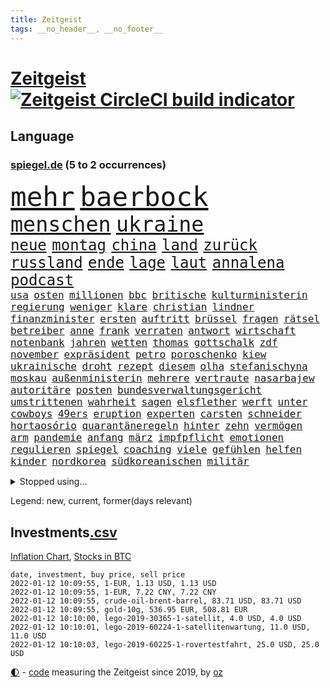 ```yaml
---
title: Zeitgeist
tags: __no_header__, __no_footer__
---
```


# [Zeitgeist](https://oliz.io/zeitgeist/) [![Zeitgeist CircleCI build indicator](https://circleci.com/gh/ooz/zeitgeist.svg?style=shield)](https://circleci.com/gh/ooz/zeitgeist)

## Language

<h3><a href="https://www.spiegel.de" target="_blank">spiegel.de</a> (5 to 2 occurrences)</h3>
<p style="font-family:monospace">
<span style="font-size:32pt"><a href="news_links.html#mehr" class="current">mehr</a></span>
<span style="font-size:32pt"><a href="news_links.html#baerbock" class="current">baerbock</a></span>
<br>
<span style="font-size:25pt"><a href="news_links.html#menschen" class="current">menschen</a></span>
<span style="font-size:25pt"><a href="news_links.html#ukraine" class="current">ukraine</a></span>
<br>
<span style="font-size:18pt"><a href="news_links.html#neue" class="current">neue</a></span>
<span style="font-size:18pt"><a href="news_links.html#montag" class="current">montag</a></span>
<span style="font-size:18pt"><a href="news_links.html#china" class="current">china</a></span>
<span style="font-size:18pt"><a href="news_links.html#land" class="current">land</a></span>
<span style="font-size:18pt"><a href="news_links.html#zurück" class="current">zurück</a></span>
<span style="font-size:18pt"><a href="news_links.html#russland" class="current">russland</a></span>
<span style="font-size:18pt"><a href="news_links.html#ende" class="current">ende</a></span>
<span style="font-size:18pt"><a href="news_links.html#lage" class="current">lage</a></span>
<span style="font-size:18pt"><a href="news_links.html#laut" class="current">laut</a></span>
<span style="font-size:18pt"><a href="news_links.html#annalena" class="current">annalena</a></span>
<span style="font-size:18pt"><a href="news_links.html#podcast" class="current">podcast</a></span>
<br>
<span style="font-size:12pt"><a href="news_links.html#usa" class="current">usa</a></span>
<span style="font-size:12pt"><a href="news_links.html#osten" class="current">osten</a></span>
<span style="font-size:12pt"><a href="news_links.html#millionen" class="current">millionen</a></span>
<span style="font-size:12pt"><a href="news_links.html#bbc" class="current">bbc</a></span>
<span style="font-size:12pt"><a href="news_links.html#britische" class="current">britische</a></span>
<span style="font-size:12pt"><a href="news_links.html#kulturministerin" class="new">kulturministerin</a></span>
<span style="font-size:12pt"><a href="news_links.html#regierung" class="current">regierung</a></span>
<span style="font-size:12pt"><a href="news_links.html#weniger" class="current">weniger</a></span>
<span style="font-size:12pt"><a href="news_links.html#klare" class="current">klare</a></span>
<span style="font-size:12pt"><a href="news_links.html#christian" class="current">christian</a></span>
<span style="font-size:12pt"><a href="news_links.html#lindner" class="current">lindner</a></span>
<span style="font-size:12pt"><a href="news_links.html#finanzminister" class="current">finanzminister</a></span>
<span style="font-size:12pt"><a href="news_links.html#ersten" class="current">ersten</a></span>
<span style="font-size:12pt"><a href="news_links.html#auftritt" class="current">auftritt</a></span>
<span style="font-size:12pt"><a href="news_links.html#brüssel" class="current">brüssel</a></span>
<span style="font-size:12pt"><a href="news_links.html#fragen" class="current">fragen</a></span>
<span style="font-size:12pt"><a href="news_links.html#rätsel" class="current">rätsel</a></span>
<span style="font-size:12pt"><a href="news_links.html#betreiber" class="current">betreiber</a></span>
<span style="font-size:12pt"><a href="news_links.html#anne" class="current">anne</a></span>
<span style="font-size:12pt"><a href="news_links.html#frank" class="current">frank</a></span>
<span style="font-size:12pt"><a href="news_links.html#verraten" class="current">verraten</a></span>
<span style="font-size:12pt"><a href="news_links.html#antwort" class="current">antwort</a></span>
<span style="font-size:12pt"><a href="news_links.html#wirtschaft" class="current">wirtschaft</a></span>
<span style="font-size:12pt"><a href="news_links.html#notenbank" class="current">notenbank</a></span>
<span style="font-size:12pt"><a href="news_links.html#jahren" class="current">jahren</a></span>
<span style="font-size:12pt"><a href="news_links.html#wetten" class="current">wetten</a></span>
<span style="font-size:12pt"><a href="news_links.html#thomas" class="current">thomas</a></span>
<span style="font-size:12pt"><a href="news_links.html#gottschalk" class="current">gottschalk</a></span>
<span style="font-size:12pt"><a href="news_links.html#zdf" class="current">zdf</a></span>
<span style="font-size:12pt"><a href="news_links.html#november" class="current">november</a></span>
<span style="font-size:12pt"><a href="news_links.html#expräsident" class="current">expräsident</a></span>
<span style="font-size:12pt"><a href="news_links.html#petro" class="current">petro</a></span>
<span style="font-size:12pt"><a href="news_links.html#poroschenko" class="current">poroschenko</a></span>
<span style="font-size:12pt"><a href="news_links.html#kiew" class="current">kiew</a></span>
<span style="font-size:12pt"><a href="news_links.html#ukrainische" class="current">ukrainische</a></span>
<span style="font-size:12pt"><a href="news_links.html#droht" class="current">droht</a></span>
<span style="font-size:12pt"><a href="news_links.html#rezept" class="current">rezept</a></span>
<span style="font-size:12pt"><a href="news_links.html#diesem" class="current">diesem</a></span>
<span style="font-size:12pt"><a href="news_links.html#olha" class="new">olha</a></span>
<span style="font-size:12pt"><a href="news_links.html#stefanischyna" class="new">stefanischyna</a></span>
<span style="font-size:12pt"><a href="news_links.html#moskau" class="current">moskau</a></span>
<span style="font-size:12pt"><a href="news_links.html#außenministerin" class="current">außenministerin</a></span>
<span style="font-size:12pt"><a href="news_links.html#mehrere" class="current">mehrere</a></span>
<span style="font-size:12pt"><a href="news_links.html#vertraute" class="current">vertraute</a></span>
<span style="font-size:12pt"><a href="news_links.html#nasarbajew" class="new">nasarbajew</a></span>
<span style="font-size:12pt"><a href="news_links.html#autoritäre" class="current">autoritäre</a></span>
<span style="font-size:12pt"><a href="news_links.html#posten" class="current">posten</a></span>
<span style="font-size:12pt"><a href="news_links.html#bundesverwaltungsgericht" class="current">bundesverwaltungsgericht</a></span>
<span style="font-size:12pt"><a href="news_links.html#umstrittenen" class="current">umstrittenen</a></span>
<span style="font-size:12pt"><a href="news_links.html#wahrheit" class="current">wahrheit</a></span>
<span style="font-size:12pt"><a href="news_links.html#sagen" class="current">sagen</a></span>
<span style="font-size:12pt"><a href="news_links.html#elsflether" class="new">elsflether</a></span>
<span style="font-size:12pt"><a href="news_links.html#werft" class="new">werft</a></span>
<span style="font-size:12pt"><a href="news_links.html#unter" class="current">unter</a></span>
<span style="font-size:12pt"><a href="news_links.html#cowboys" class="new">cowboys</a></span>
<span style="font-size:12pt"><a href="news_links.html#49ers" class="new">49ers</a></span>
<span style="font-size:12pt"><a href="news_links.html#eruption" class="new">eruption</a></span>
<span style="font-size:12pt"><a href="news_links.html#experten" class="current">experten</a></span>
<span style="font-size:12pt"><a href="news_links.html#carsten" class="current">carsten</a></span>
<span style="font-size:12pt"><a href="news_links.html#schneider" class="current">schneider</a></span>
<span style="font-size:12pt"><a href="news_links.html#hortaosório" class="new">hortaosório</a></span>
<span style="font-size:12pt"><a href="news_links.html#quarantäneregeln" class="current">quarantäneregeln</a></span>
<span style="font-size:12pt"><a href="news_links.html#hinter" class="current">hinter</a></span>
<span style="font-size:12pt"><a href="news_links.html#zehn" class="current">zehn</a></span>
<span style="font-size:12pt"><a href="news_links.html#vermögen" class="current">vermögen</a></span>
<span style="font-size:12pt"><a href="news_links.html#arm" class="current">arm</a></span>
<span style="font-size:12pt"><a href="news_links.html#pandemie" class="current">pandemie</a></span>
<span style="font-size:12pt"><a href="news_links.html#anfang" class="current">anfang</a></span>
<span style="font-size:12pt"><a href="news_links.html#märz" class="current">märz</a></span>
<span style="font-size:12pt"><a href="news_links.html#impfpflicht" class="current">impfpflicht</a></span>
<span style="font-size:12pt"><a href="news_links.html#emotionen" class="current">emotionen</a></span>
<span style="font-size:12pt"><a href="news_links.html#regulieren" class="current">regulieren</a></span>
<span style="font-size:12pt"><a href="news_links.html#spiegel" class="current">spiegel</a></span>
<span style="font-size:12pt"><a href="news_links.html#coaching" class="current">coaching</a></span>
<span style="font-size:12pt"><a href="news_links.html#viele" class="current">viele</a></span>
<span style="font-size:12pt"><a href="news_links.html#gefühlen" class="current">gefühlen</a></span>
<span style="font-size:12pt"><a href="news_links.html#helfen" class="current">helfen</a></span>
<span style="font-size:12pt"><a href="news_links.html#kinder" class="current">kinder</a></span>
<span style="font-size:12pt"><a href="news_links.html#nordkorea" class="current">nordkorea</a></span>
<span style="font-size:12pt"><a href="news_links.html#südkoreanischen" class="new">südkoreanischen</a></span>
<span style="font-size:12pt"><a href="news_links.html#militär" class="current">militär</a></span>
</p>
<details>
<summary>Stopped using...</summary>
<p class="former" style="font-size:12pt">
tobt(453) ankunft(452) neuseeland(452) versäumnisse(452) vorfall(452) befinden(451) bulgarien(451) entschuldigt(451) scheidet(451) schwerer(451) zufrieden(451) andrea(450) annegret(450) gerichtshof(450) krampkarrenbauer(450) mutmaßlich(450) niveau(450) rechtsextremismus(450) spahn(450) stich(450) sängerin(450) ulm(450) entlassung(449) freuen(449) investieren(449) kurzem(449) sonne(449) zusätzlich(449) bundesligavorschau(448) cristiano(448) humanitäre(448) kandidat(448) kurzarbeit(448) rassistische(448) rechtsextremen(448) ronaldo(448) spieltag(448) zuge(448) aufgeben(447) drama(447) einigung(447) flaschen(447) hamilton(447) leeren(447) lewis(447) to(447) tschechien(447) verstappen(447) wand(447) wechseln(447) übergeben(447) anerkennen(446) exemplare(446) favoriten(446) krank(446) landesregierung(446) riesige(446) starke(446) talent(446) andré(445) anschuldigungen(445) beschließt(445) beteiligt(445) botschaften(445) brinkhaus(445) daimler(445) demonstriert(445) esken(445) fuhr(445) kippe(445) leid(445) mediziner(445) parteitag(445) polens(445) prüfung(445) ralph(445) saskia(445) swetlana(445) vorsitzenden(445) alternativen(444) armut(444) asiatischen(444) belarussischen(444) durchsucht(444) erholung(444) gehe(444) george(444) kabinett(444) komplizen(444) maas(444) modernen(444) rivalen(444) schlechten(444) schlimmsten(444) schoss(444) verschaffen(444) wofür(444) abends(443) ausprobiert(443) flick(443) klingbeil(443) kollaps(443) konzernchef(443) minderjährige(443) persönliche(443) scheuer(443) strafmaßnahmen(443) verschärfung(443) ausflug(442) erfahrungen(442) gesagt(442) kanzlerin(442) konzentrieren(442) muster(442) nordsee(442) persönlich(442) richtet(442) subventionen(442) unterschiede(442) verbreiten(442) voran(442) warentest(442) wissenschaft(442) wählt(442) einführen(441) englischen(441) freilassung(441) historischen(441) pole(441) roboter(441) rückschlag(441) schlag(441) stil(441) unterstützer(441) verschwunden(441) wochenüberblick(441) ökonom(441) auslöser(440) beschäftigte(440) geriet(440) getrennt(440) jung(440) mahnt(440) rekordhoch(440) sicherte(440) zwang(440) ausgeliefert(439) begrenzen(439) begründung(439) crash(439) radsport(439) wirtschaftsministerium(439) experte(438) frust(438) kochinstituts(438) teamkollegen(438) umweltschützer(438) wachstum(438) wende(438) wirtschaftlichen(438) 13jähriger(437) appell(437) aufschwung(437) autoindustrie(437) berlins(437) beschließen(437) billie(437) eilish(437) einziehen(437) fahrrad(437) jimmy(437) längere(437) pflanzen(437) warschau(437) bundeskanzlerin(436) computer(436) hammer(436) heimlich(436) norbert(436) nutzte(436) platzen(436) ursachen(436) attentäter(435) aufgenommen(435) ausgegeben(435) auskunft(435) brite(435) durchs(435) entwickeln(435) erbe(435) ergibt(435) koch(435) rivale(435) schmidt(435) schnelltests(435) song(435) verläufen(435) arabische(434) belegt(434) kulissen(434) opfers(434) quer(434) unbekannt(434) verlauf(434) globale(433) gründen(433) regiert(433) trauen(433) übernahme(433) beinahe(432) beteiligen(432) geprägt(432) probe(432) schönsten(432) usdollar(432) wahre(432) emails(431) signalisiert(431) gaben(430) gang(430) immunität(430) spektakulären(430) wiederholen(430) auflagen(429) loswerden(429) schwerem(429) transporter(429) bäume(428) dar(428) dieselskandal(428) kommunistische(428) premierministers(428) betrifft(427) kanzleramtschef(427) strengen(427) verstanden(427) begründet(426) kanzlerschaft(426) mama(426) spanische(426) status(426) ostsee(425) thüringens(425) umgeht(425) verzweifelten(425) diversität(424) hürde(424) landete(424) nation(424) strenge(424) zukünftig(424) begeistert(423) exporte(423) sergio(423) züge(423) kracht(422) brandstiftung(421) detail(421) generalbundesanwalt(421) pandemiebekämpfung(421) aussehen(420) moschee(420) regierungserklärung(420) 19jähriger(419) hunger(419) dachten(418) gesichert(418) nieder(418) singapur(417) sizilien(417) ämter(417) bundesamts(415) unterschrieben(415) vfb(415) 2010(414) verkürzt(414) staatshilfen(413) kandidatur(412) spahns(412) spannend(412) telefonat(412) vermisste(412) schwung(411) vereidigt(410) 36(409) hinweis(409) aktivist(408) strafbar(408) benötigte(407) impfkommission(407) schock(407) einleiten(406) intensivstationen(406) ermordete(405) gehabt(405) vorschriften(405) veränderungen(404) massaker(403) diana(402) atomabkommen(400) impfdosen(400) weitreichende(400) bewaffneten(399) einblicke(399) nebenwirkungen(399) coronaimpfstoffs(398) überfall(397) laufbahn(396) weltmeisterschaft(396) prägte(395) startup(394) empfänger(393) daheim(392) gesichter(392) vakzinen(390) dominik(385) wmtitel(385) indiana(384) offener(383) cdu/csu(382) krawalle(382) bösen(380) schach(380) impfzentren(378) chrupalla(372) diess(372) hartz(371) kolleginnen(371) rekorde(370) vertrauten(370) kilo(368) arzneimittelbehörde(367) betrag(367) nick(365) auslieferung(363) herrschaft(361) prominenten(360) heidelberg(358) bauarbeiten(357) urlaubsinsel(353) eingehen(349) extra(348) irgendwie(348) gewinne(347) knappen(346) iv(341) unterscheidet(339) arbeitsgericht(338) westliche(338) infos(336) anna(334) statistischen(334) blockierten(331) karriereende(330) singen(329) expräsidenten(325) gewisse(325) völkermord(323) börsengang(317) ergab(315) militärputsch(315) plagen(308) luxus(305) wunden(305) medaille(300) ruin(296) 13jährigen(291) russe(291) orte(288) erschoss(283) bälle(282) cannabis(276) investor(275) boxen(273) diplomatische(273) rumänien(270) unis(264) nationalelf(262) qualifying(259) zoff(259) neuerdings(258) pyrotechnik(255) weltgrößten(254) gnabry(253) höchster(253) interessen(253) serge(253) eile(250) finanziert(250) campingplatz(249) ferdinand(248) illusion(246) vorgesetzten(246) bildtv(242) loben(242) wütenden(239) wissenschaftliche(236) grünes(235) konzernen(234) oktoberfest(234) gestanden(231) richteten(224) kriegsende(220) 1990(219) antisemitische(217) erholen(217) absolute(215) kontinent(212) litten(212) lokführer(212) befugnisse(210) gegend(210) eingeladen(208) mtv(208) gefälscht(207) lehrerverband(206) spiegelreporter(206) agüero(205) gewohnheiten(205) fox(204) verständigung(203) formel1rennen(202) terroranschlägen(201) verließ(201) shell(199) umfassende(199) heiß(198) treibstoff(198) höherer(197) stein(195) unterbinden(195) fangquoten(194) us(194) kleidung(193) raste(193) bevorzugt(192) schutzsuchenden(192) zerstörte(192) seither(190) urteilte(188) hochrechnung(187) kühnert(187) peters(187) naht(186) aufzunehmen(185) vormittag(185) antisemitisch(183) profil(183) vorerkrankungen(183) ausnahme(182) kollidiert(182) spinnen(182) verwandten(182) demenz(181) jahrelange(181) naturkatastrophen(180) handlungsbedarf(179) machtwechsel(179) astronomen(178) bekennt(178) bundesanwaltschaft(178) kümmern(178) zwingen(178) freigesprochen(176) expertengremium(175) spdfraktion(175) ahmed(174) besseres(174) kämpften(174) verharmlost(174) haie(173) wäsche(173) coup(171) 21jährigen(170) erpressen(170) norm(170) assange(169) russen(169) wikileaksgründer(169) axel(168) günstige(168) insbesondere(168) intendant(168) rezepte(168) warnungen(168) erobert(167) tanklaster(167) tibet(166) georgien(164) 1997(163) brinkmann(163) jamal(163) musiala(163) coronastrategie(162) hanau(162) geldstrafen(161) selbstkritisch(161) gewürdigt(160) jagen(159) bär(157) zwischendurch(157) emiraten(156) fällig(156) gremium(155) statistischem(155) ausgefallen(154) abtreibungsgesetz(153) sortiert(153) vertragsverlängerung(153) vertretung(153) militärpräsenz(151) schadensbegrenzung(151) katastrophengebiet(150) drohnenaufnahmen(149) kartellbehörde(149) verkauften(149) alleingang(148) iocpräsident(148) 31jährige(147) beseitigen(147) gehörten(147) gesund(147) afdchef(146) verschwundene(146) handgreiflich(145) ioc(144) komitee(144) sportlern(144) kameras(143) 1936(142) krater(142) 20000(141) abwesenheit(141) antikörper(141) nachtzüge(141) topmanager(141) ersetzt(140) monika(140) prioritäten(140) revier(140) schuhe(140) begreifen(139) steve(139) tiergarten(139) bahnstrecke(138) carrie(138) dieselfahrzeugen(138) selenskyj(138) unerbittlich(138) wolodymyr(138) erkrankte(137) gigantischen(137) bundesbehörde(136) genügend(135) chinesen(134) ereignete(134) impfwilligen(134) angelegte(133) auftragsbücher(133) fossiler(133) regnet(133) schwarz(132) geeignet(131) scherzt(131) ankara(130) autokraten(129) europäisches(129) niklas(129) domenico(128) drittimpfung(128) faszinierende(128) aufträge(127) jae(127) lina(127) positives(127) geleistet(126) helene(126) mannheim(126) reiten(126) engsten(125) flüchtlingskrise(125) bekomme(124) gewählte(124) conte(123) exemplar(123) gewagt(123) betreffen(122) saisonstart(122) fische(121) beute(120) wahlberechtigten(120) norwich(119) bedürftige(118) kontrahenten(118) nicholas(118) schlafen(118) zelten(118) niedergeschlagen(117) hubschrauberabsturz(116) reuter(116) wirtschaftskrise(116) coronaprämie(115) prägenden(115) geschadet(114) herstellung(114) nutzerinnen(114) staatsbesuch(114) beate(113) craig(113) fernbleiben(113) größeres(113) kameke(112) logistik(112) missbrauchen(112) autokonzerne(111) endverbraucher(111) foodwatch(111) grenzzaun(111) pfizer(110) wahlkampfauftakt(110) beeinflusste(109) bienen(109) investiert(109) mieterbund(109) aachener(108) erstickte(108) irritiert(108) pastor(108) fressen(107) helllichten(107) mordkommission(107) spdgeneralsekretär(107) weltberühmte(107) genie(106) stufe(106) 70000(105) milizen(104) polnischbelarussischen(104) zugverkehr(104) 3g(103) bundessozialgericht(103) ergaben(103) hermann(103) tanzt(103) limousine(102) bali(101) entstanden(101) laufzeit(101) entlasten(100) abba(99) auszug(99) blättern(99) bundestagsdebatte(99) fünftel(99) internationalem(99) koalitionsverhandlungen(99) voyage(99) royals(98) tripolis(98) zeitgleich(98) zwecke(98) angeschlossen(96) geheim(96) kinderreportern(96) potenziellen(96) rhetorik(95) stach(95) 30jährige(94) dealer(94) elfjährige(94) gasversorger(94) höchststrafe(94) nikita(94) spiegelinterview(94) vorteil(94) blutiger(93) empfing(93) routine(93) staatssekretär(93) demokratieaktivisten(92) geschäftsführerin(92) handlungen(92) morgan(92) mutmaßliches(92) newsblog(92) posse(92) söders(92) unerwünschte(92) konflikts(91) moderatoren(91) spiegelspitzengespräch(91) dringenden(90) exklusiven(90) geltenden(90) genesung(90) mittelstürmer(90) usmagazin(90) wobei(90) deaktiviert(89) friedens(89) himmlischen(89) kinderinterview(89) media(89) sanierung(89) 3gregel(88) digitales(88) duos(88) indopazifik(88) inhaftierte(88) parteivorsitz(88) sibirischen(88) stabile(88) stichen(88) time(88) timemagazin(88) zurückzahlen(88) bergbau(87) enkelin(87) frühstück(87) giftige(87) großmutter(87) hautfarbe(87) kremlsprecher(87) berichterstatter(86) finanzhilfen(86) schuldenobergrenze(86) schwachstelle(86) treibhausgasemissionen(86) 112(85) belfast(85) gomà(85) jockey(85) klosterhalfen(85) konstanze(85) novell(85) söldnertruppe(85) umkehren(85) vernimmt(85) versuchs(85) züchter(85) 20jährigen(84) dreier(84) durchgefallen(84) ifogeschäftsklima(84) spielfeld(84) unterhaus(84) vorräte(84) vorsitz(84) betonen(83) füßen(83) lithium(83) sonde(83) wesen(83) adam(82) brennendes(82) chauvin(82) derek(82) expolizist(82) gasmarkt(82) grenzschutz(82) mad(82) steak(82) zweifachen(82) beieinander(81) ifoinstituts(81) quoten(81) 40jähriger(80) blatt(80) domizil(80) erholte(80) fdppolitiker(80) ortsteil(80) schärferen(80) vielversprechendsten(80) außenamt(79) einschätzungen(79) liest(79) parteivize(79) stabilen(79) tücken(79) michaelis(78) spiegelbuch(78) herzmuskelentzündungen(77) komponierte(77) manipulierten(77) north(77) schmuggel(77) swiss(77) vorurteile(77) wenigstens(77) demokratiegipfel(76) fraktionsvorsitzenden(76) gazpromkonzern(76) linien(76) mächtig(76) schwangerschaftsabbrüchen(76) siebten(76) umstellung(76) verschlechtert(76) apotheke(75) gewordene(75) leise(75) luc(75) nachfolgern(75) rewe(75) todesfällen(75) weiterbildung(75) achtmal(74) feierlaune(74) generalsekretäre(74) rauswurf(74) vera(74) zuständigkeit(74) hollywoods(73) kampfansage(73) siebenmal(73) verrohung(73) coronawinter(72) handschellen(72) impfzertifikat(72) kleineren(72) tierarten(72) untersuchte(72) klimaforschung(71) notarztwagen(71) ovations(71) rettungswagen(71) standing(71) winkel(71) cduvorsitz(70) graffiti(70) pädophile(70) shanghai(70) tasche(70) 78(69) coronabonus(69) exjusochef(69) galopp(69) stade(69) todesopfern(69) zahlungsausfall(69) überglücklich(69) 3ddrucker(68) berufungsgericht(68) gefährlichsten(68) lkabeamter(68) nachziehen(68) neuaufstellung(68) oppositionsführer(68) spielerinnen(68) äußerten(68) europacup(67) gestohlenen(67) grauen(67) magazin(67) parteichefs(67) passagierflugzeug(67) saisonfinale(67) steckten(67) 1974(66) abstriche(66) kampfsportler(66) mitgliederentscheid(66) staatlich(66) topligen(66) afdpolitiker(65) dmitri(65) erreichbar(65) kompromissbereitschaft(65) künstlicher(65) schuldenbremse(65) anfällig(64) bundesligist(64) exsprecherin(64) frauenfeindlich(64) gesprächsrunde(64) richtete(64) verkündung(64) visionär(64) wachmann(64) expertise(63) ferngesteuerte(63) gap(63) schick(63) schiene(63) selbsttests(63) vorschau(63) zapfenstreich(63) aneinandergeraten(62) bäumen(62) fairness(62) glückliches(62) großhandel(62) großhandelspreise(62) verdachtsfall(62) wirtschaftsforscher(62) irritierend(61) single(61) dfbteam(60) schleifen(60) südpolarmeer(60) verteidigungspolitik(60) erschlagen(59) gefährt(59) importiert(59) offizielles(59) oldie(59) pflegeheim(59) baubranche(58) berühmter(58) menschlichkeit(58) darsteller(57) dfl(57) netflixspecial(57) oscargewinner(57) privatleben(57) spielfilm(57) twitterte(57) vereidigung(57) austria(56) drastischeren(56) geförderte(56) hafenstadt(56) inside(56) niedrigen(56) rechtsextrem(56) spdfraktionschef(56) exbildchefredakteur(55) renaissance(55) anweisungen(54) einzuwirken(54) freier(54) gegenseitigen(54) harrison(54) nämlich(54) paketbote(54) ray(54) repräsentantenhaus(54) volkswagenchef(54) außengrenze(53) durchgestochen(53) geldpolitik(53) medienkonzern(53) physikerin(53) priesemann(53) umfangreichen(53) verlobt(53) viola(53) zulieferer(53) bosnien(52) brüsseler(52) carolin(52) dodik(52) kritikern(52) kölns(52) kühlschrank(52) lobte(52) milorad(52) norderstedt(52) verirrte(52) drogenhandel(51) fraktionsvorsitzende(51) gasfirmen(51) kleintransporter(51) modernaimpfstoff(51) reddit(51) strommast(51) tickt(51) todesurteile(51) bauwerke(50) coronamedikament(50) döpfner(50) samariter(50) stromausfall(50) adrenalin(49) gratulierte(49) milliardenstrafe(49) straßenbahn(49) erheblichen(48) fahrplanwechsel(48) gletscher(48) korrigieren(48) maskenaffäre(48) potter(48) raubtieren(48) vermieden(48) willy(48) extremistischen(47) hungersnot(47) kohfeldt(47) nationalgarde(47) pkwmaut(47) index(46) leistet(46) luitz(46) moon(46) rechnungshof(46) sechzigerjahren(46) sizilianischen(46) solcher(46) verwehrt(46) vollem(46) 59(45) airlines(45) aufgeteilt(45) falle(45) fraktionsspitze(45) jaguars(45) mitgliederbefragung(45) sperrzone(45) empfindliche(44) erstritten(44) finanzexperte(44) gaus(44) hilfsmittel(44) praxen(44) wikileaksgründers(44) 17jähriger(43) 2028(43) auslieferungen(43) autoherstellers(43) blockabfertigung(43) fischereistreit(43) regelrecht(43) überragte(43) übersterblichkeit(43) bundeshaushalt(42) fachmagazin(42) waffenhandel(42) bewilligt(41) coronalockdowns(41) erlauben(41) fischereilizenzen(41) geliebte(41) verkehrswende(41) exchef(40) fabian(40) formulierung(40) fsb(40) referendum(40) schmutzler(40) somit(40) stürzten(40) vorsitzender(40) gender(39) hochhaus(39) polizeibehörde(39) saubere(39) wählte(39) absetzung(38) installieren(38) krisenland(38) sträubt(38) ally(37) bosnienherzegowina(37) fataler(37) geflecht(37) gerührt(37) pally(37) perfekt(37) silva(37) verabschiedete(37) diwforscher(36) drängten(36) einflussreiche(36) fahrlässigkeit(36) formuliert(36) onlineshopping(36) schwimmolympiasieger(36) viermal(36) aufzuspüren(35) autokäufer(35) beleuchtung(35) beraubt(35) boykottieren(35) dänische(35) erhältlich(35) gräueltaten(35) luftfahrtunternehmen(35) musical(35) otto(35) reißen(35) urkunde(35) verkehrssektor(35) dieselben(34) dwayne(34) gefährlichste(34) mittelstand(34) reglement(34) stellvertretenden(34) weihnachtsmärkte(34) feierten(33) heizstrahler(33) johnsons(33) kamele(33) safe(33) schausteller(33) spektrum(33) verwüstungen(33) 175(32) a380(32) bauunternehmen(32) energieträger(32) intensiv(32) komplettes(32) kongresses(32) zuverlässig(32) üblicherweise(32) bornholm(31) lärm(31) people's(31) 1980(30) continental(30) coronadebatte(30) herber(30) kleid(30) sauber(30) superstürmer(30) verlobte(30) erklärungsnot(29) memmingen(29) spiegelklimabericht(29) ausschließlich(28) eingezeichnet(28) energiequelle(28) jahrescharts(28) notrufe(28) pandemiebeschränkungen(28) quadrat(28) quadrats(28) unterlagen(28) wirtschaftlich(28) bosnischen(27) kürt(27) vermarktet(27) chefcoach(26) coronakrisenstab(26) exklusive(26) frieren(26) goldener(26) klaws(26) lagerhalle(26) stall(26) starkes(26) unerlaubter(26) versicherten(26) werbeversprechen(26) windbeutel(26) american(25) coronamanagement(25) fotografierte(25) strukturwandel(25) inhaftierter(24) lasse(24) maßgeblich(24) messis(24) militärchef(24) morddrohungen(24) schulbetrieb(24) spüre(24) steuersystem(24) welthit(24) angewendet(23) glorreichen(23) kommilitonen(23) abschreiben(22) amtsinhaber(22) betracht(22) definierte(22) erwachen(22) schönheitswettbewerb(22) serena(22) abgenommen(21) gedruckt(21) pflegeberufe(21) rechtskräftig(21) schwersten(21) steuerzahler(21) behandlungsfehler(20) driver(20) geckos(20) herausforderer(20) siebter(20) stimmungstest(20) usrepräsentantenhaus(20) bauernverband(19) laschetvertraute(19) rückversicherer(19) wiederzuerkennen(19) atomstrom(18) auftragsmord(18) coronafachleute(18) kommunistischer(18) weltpolitik(18) wertvolle(18) alraisi(17) ampelkreuzung(17) friederike(17) interpol(17) management(17) naser(17) porschefahrer(17) seifert(17) verimpft(17) fliegerbombe(16) portemonnaie(16) spielzeit(16) tarifverdienste(16) eignen(15) fähigkeit(15) gong(15) krisenstab(15) passwörter(15) schicksalsschläge(15) zocken(15) überschüssiges(15) beratungsfirma(14) hässliche(14) krebsdiagnose(14) organisatoren(14) währungskrise(14) berufsspezifische(13) nepomnjaschtschi(13) probezeit(13) schachwm(13) striktere(13) verdopplung(13) verhaltenskodex(13) verschiedenen(13) verwaltungsgerichtshof(13) dominanten(12) erstaunliches(12) hildegard(12) meyer(12) neuschnee(12) quo(12) shakespeare(12) streitpunkt(12) texte(12) verbesserte(12) zuständig(12) rettungsanker(11) schulschließung(11) stroms(11) verbündete(11)
</p>
</details>
<p>Legend: <span class="new">new</span>, <span class="current">current</span>, <span class="former">former(days relevant)</span></p>

## Investments[.csv](investments.csv)

[Inflation Chart](https://inflationchart.com),
[Stocks in BTC](https://stonksinbtc.xyz/)

```
date, investment, buy price, sell price
2022-01-12 10:09:55, 1-EUR, 1.13 USD, 1.13 USD
2022-01-12 10:09:55, 1-EUR, 7.22 CNY, 7.22 CNY
2022-01-12 10:09:55, crude-oil-brent-barrel, 83.71 USD, 83.71 USD
2022-01-12 10:09:55, gold-10g, 536.95 EUR, 508.81 EUR
2022-01-12 10:10:00, lego-2019-30365-1-satellit, 4.0 USD, 4.0 USD
2022-01-12 10:10:01, lego-2019-60224-1-satellitenwartung, 11.0 USD, 11.0 USD
2022-01-12 10:10:03, lego-2019-60225-1-rovertestfahrt, 25.0 USD, 25.0 USD
```

<footer>
<a href="javascript:toggleTheme()" class="nav">🌓</a>
- <a href="https://github.com/ooz/zeitgeist">code</a> measuring the Zeitgeist since 2019, by <a href="https://oliz.io">oz</a>
</footer>
